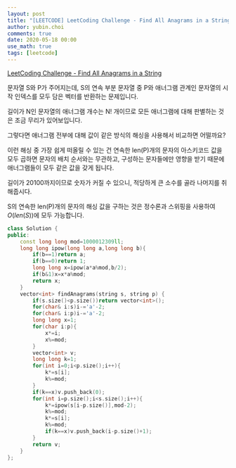 ```yaml
---
layout: post
title: "[LEETCODE] LeetCoding Challenge - Find All Anagrams in a String"
author: yubin.choi
comments: true
date: 2020-05-18 00:00
use_math: true
tags: [leetcode]
---
```


[LeetCoding Challenge - Find All Anagrams in a String](https://leetcode.com/explore/challenge/card/may-leetcoding-challenge/536/week-3-may-15th-may-21st/3332/)

문자열 S와 P가 주어지는데, S의 연속 부분 문자열 중 P와 애너그램 관계인 문자열의 시작 인덱스를 모두 담은 벡터를 반환하는 문제입니다.

길이가 N인 문자열의 애너그램 개수는 N! 개이므로 모든 애너그램에 대해 판별하는 것은 조금 무리가 있어보입니다.

그렇다면 애너그램 전부에 대해 값이 같은 방식의 해싱을 사용해서 비교하면 어떨까요?

이런 해싱 중 가장 쉽게 떠올릴 수  있는 건 연속한 len(P)개의 문자의 아스키코드 값을 모두 곱하면 문자의 배치 순서와는 무관하고, 구성하는 문자들에만 영향을 받기 때문에 애너그램들이 모두 같은 값을 갖게 됩니다.

길이가 20100까지이므로 숫자가 커질 수 있으니, 적당하게 큰 소수를 골라 나머지를 취해줍시다.

S의 연속한 len(P)개의 문자의 해싱 값을 구하는 것은 정수론과 스위핑을 사용하여 $O(len(S))$에 모두 가능합니다.

```cpp
class Solution {
public:
    const long long mod=1000012309ll;
    long long ipow(long long a,long long b){
        if(b==1)return a;
        if(b==0)return 1;
        long long x=ipow(a*a%mod,b/2);
        if(b&1)x=x*a%mod;
        return x;
    }
    vector<int> findAnagrams(string s, string p) {
        if(s.size()<p.size())return vector<int>();
        for(char& i:s)i-='a'-2;
        for(char& i:p)i-='a'-2;
        long long x=1;
        for(char i:p){
            x*=i;
            x%=mod;
        }
        vector<int> v;
        long long k=1;
        for(int i=0;i<p.size();i++){
            k*=s[i];
            k%=mod;
        }
        if(k==x)v.push_back(0);
        for(int i=p.size();i<s.size();i++){
            k*=ipow(s[i-p.size()],mod-2);
            k%=mod;
            k*=s[i];
            k%=mod;
            if(k==x)v.push_back(i-p.size()+1);
        }
        return v;
    }
};
```

